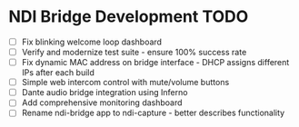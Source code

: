 # NDI Bridge Development TODO

- [ ] Fix blinking welcome loop dashboard
- [ ] Verify and modernize test suite - ensure 100% success rate
- [ ] Fix dynamic MAC address on bridge interface - DHCP assigns different IPs after each build
- [ ] Simple web intercom control with mute/volume buttons
- [ ] Dante audio bridge integration using Inferno
- [ ] Add comprehensive monitoring dashboard
- [ ] Rename ndi-bridge app to ndi-capture - better describes functionality